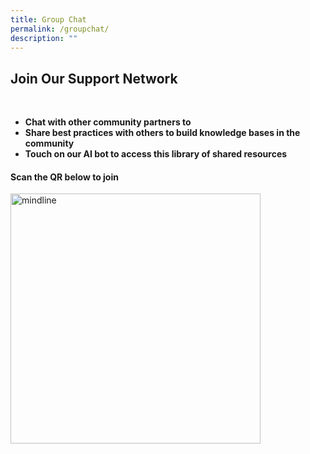 ```yaml
---
title: Group Chat
permalink: /groupchat/
description: ""
---
```

## Join Our Support Network
<b> <br>
* Chat with other community partners to 
* Share best practices with others to build knowledge bases in the community
* Touch on our AI bot to access this library of shared resources</b>

<h4> Scan the QR below to join</h4>

<img style="height:400px;width:400px" alt="mindline" src="https://scontent.fsin7-1.fna.fbcdn.net/v/t1.6435-9/155047777_10159039075818560_1813083149321125721_n.jpg?_nc_cat=104&amp;ccb=1-7&amp;_nc_sid=8bfeb9&amp;_nc_ohc=9h4tdN5KL8kAX_pdIb5&amp;_nc_ht=scontent.fsin7-1.fna&amp;oh=00_AfBSb2B3n7GG3qrLmq70DYW0R5xUTtclh2L-_DmJYSiI1w&amp;oe=64F7C3D0">